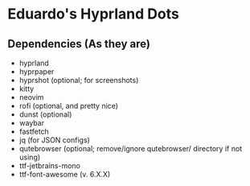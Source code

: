 # Eduardo's Hyprland Dots

## Dependencies (As they are)
- hyprland
- hyprpaper
- hyprshot (optional; for screenshots)
- kitty
- neovim
- rofi (optional, and pretty nice)
- dunst (optional)
- waybar
- fastfetch
- jq (for JSON configs)
- qutebrowser (optional; remove/ignore qutebrowser/ directory if not using)
- ttf-jetbrains-mono
- ttf-font-awesome (v. 6.X.X)

